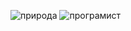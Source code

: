 ![природа](https://github.com/user-attachments/assets/5720f56e-4945-495f-9552-441863f2893a)
![програмист](https://github.com/user-attachments/assets/f2bba50b-0c9e-494a-bcea-7c75198d7e46)

